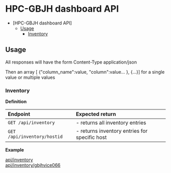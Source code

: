 # HPC-GBJH dashboard  API
- [HPC-GBJH dashboard API]
  * [Usage](#usage)
    + [Inventory](#inventory)
    

## Usage
All responses will have the form
Content-Type application/json

Then an array [ {"column_name":value, "column":value... }, {...}]
for a single value or multiple values

### Inventory

**Definition** 

| Endpoint                       | Expected return                               |
|:-------------------------------|:----------------------------------------------|
| `GET /api/inventory`           | - returns all inventory entries               |
| `GET /api/inventory/hostid`    | - returns inventory entries for specific host |

**Example**

[api/inventory](./inventory)   
[api/inventory/gbjhvice066](./inventory/gbjhvice066)